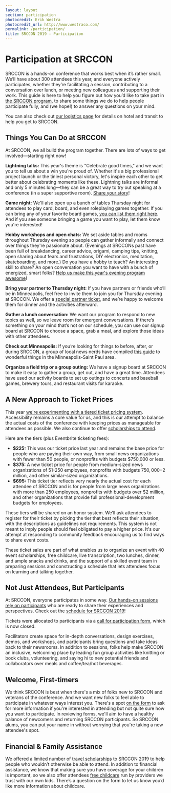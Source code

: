 ```yaml
---
layout: layout
section: participation
photocredit: Erik Westra
photocredit_url: http://www.westraco.com/
permalink: /participation/
title: SRCCON 2019 — Participation
---
```


# Participation at SRCCON

SRCCON is a hands-on conference that works best when it’s rather small. We’ll have about 300 attendees this year, and everyone actively participates, whether they’re facilitating a session, contributing to a conversation over lunch, or meeting new colleagues and supporting their work. This guide is here to help you figure out how you’d like to take part in [the SRCCON program](/program), to share some things we do to help people participate fully, and (we hope!) to answer any questions on your mind.

You can also check out [our logistics page](/logistics) for details on hotel and transit to help you get to SRCCON.

## Things You Can Do at SRCCON

At SRCCON, we all build the program together. There are lots of ways to get involved—starting right now!

**Lightning talks:** This year's theme is "Celebrate good times," and we want you to tell us about a win you're proud of. Whether it's a big professional project launch or the tiniest personal victory, let's inspire each other to get better about celebrating moments like these. Lightning talks are informal and only 5 minutes long—they can be a great way to try out speaking at a conference (in a super supportive room). [Share your story](https://docs.google.com/forms/d/e/1FAIpQLScUarPMJ2Ckz14sJfJ7JE5nJJBD6zPKCmRA_YkM2YU713hOxg/viewform)!

**Game night:** We'll also open up a bunch of tables Thursday night for attendees to play card, board, and even roleplaying games together. If you can bring any of your favorite board games, [you can list them right here](https://etherpad.opennews.org/p/2019-game-night). And if you see someone bringing a game you want to play, let them know you're interested!

**Hobby workshops and open chats:** We set aside tables and rooms throughout Thursday evening so people can gather informally and connect over things they're passionate about. (Evenings at SRCCONs past have been full of breakdancing, career advice, origami, camping tips, knitting, open sharing about fears and frustrations, DIY electronics, meditation, skateboarding, and more.) Do you have a hobby to teach? An interesting skill to share? An open conversation you want to have with a bunch of energized, smart folks? [Help us make this year's evening program awesome](https://docs.google.com/forms/d/e/1FAIpQLSdDTruyDOizKy-0j9ZDuwM0Bv1uMJI-lY0LWpxk_TmHfUZRAA/viewform)!

**Bring your partner to Thursday night:** If you have partners or friends who’ll be in Minneapolis, feel free to invite them to join you for Thursday evening at SRCCON. We offer a [special partner ticket](https://www.eventbrite.com/e/srccon-2019-tickets-61642701981?discount=partner), and we’re happy to welcome them for dinner and the activities afterward.

**Gather a lunch conversation:** We want our program to respond to new topics as well, so we leave room for emergent conversations. If there’s something on your mind that’s not on our schedule, you can use our signup board at SRCCON to choose a space, grab a meal, and explore those ideas with other attendees.

**Check out Minneapolis:** If you’re looking for things to before, after, or during SRCCON, a group of local news nerds have compiled [this guide](/local-guide) to wonderful things in the Minneapolis-Saint Paul area.

**Organize a field trip or a group outing:** We have a signup board at SRCCON to make it easy to gather a group, get out, and have a great time. Attendees have used our activity boards to set up outings to concerts and baseball games, brewery tours, and restaurant visits for karaoke.

## A New Approach to Ticket Prices

This year [we're experimenting with a tiered ticket pricing system](https://opennews.org/blog/srccon-2019-launch). Accessibility remains a core value for us, and this is our attempt to balance the actual costs of the conference with keeping prices as manageable for attendees as possible. We also continue to offer [scholarships to attend](/scholarships).

Here are the tiers (plus Eventbrite ticketing fees):

* **$225:** This was our ticket price last year and remains the base price for people who are paying their own way, from small news organizations with fewer than 50 people, or nonprofits with budgets $750,000 or less.
* **$375:** A new ticket price for people from medium-sized news organizations of 51-250 employees, nonprofits with budgets $750,000-$2 million, and other similar-sized organizations.
* **$695:** This ticket tier reflects very nearly the actual cost for each attendee of SRCCON and is for people from large news organizations with more than 250 employees, nonprofits with budgets over $2 million, and other organizations that provide full professional-development budgets for employees.

These tiers will be shared on an honor system. We’ll ask attendees to register for their ticket by picking the tier that best reflects their situation, with the descriptions as guidelines not requirements. This system is not meant to imply people should feel obligated to pay a higher price. It's our attempt at responding to community feedback encouraging us to find ways to share event costs.
 
These ticket sales are part of what enables us to organize an event with 40 event scholarships, free childcare, live transcription, two lunches, dinner, and ample snacks and drinks, and the support of a skilled event team in preparing sessions and constructing a schedule that lets attendees focus on learning and talking together. 

## Not Just Attendees, But Participants

At SRCCON, everyone participates in some way. [Our hands-on sessions rely on participants](/program) who are ready to share their experiences and perspectives. Check out the [schedule for SRCCON 2019](/schedule)!

Tickets were allocated to participants via a [call for participation form](https://opennews.org/blog/srccon-2019-launch/), which is now closed.

Facilitators create space for in-depth conversations, design exercises, demos, and workshops, and participants bring questions and take ideas back to their newsrooms. In addition to sessions, folks help make SRCCON an inclusive, welcoming place by leading fun group activities like knitting or book clubs, volunteering, and saying hi to new potential friends and collaborators over meals and coffee/tea/hot beverages.

## Welcome, First-timers

We think SRCCON is best when there's a mix of folks new to SRCCON and veterans of the conference. And we want new folks to feel able to participate in whatever ways interest you. There's a spot [on the form](/participation/form/) to ask for more information if you're interested in attending but not quite sure how you want to participate. In reviewing forms, we'll aim to have a healthy balance of newcomers and returning SRCCON participants. So SRCCON alums, you can put your name in without worrying that you're taking a new attendee's spot.

## Financial & Family Assistance

We offered a limited number of [travel scholarships](/scholarships) to SRCCON 2019 to help people who wouldn’t otherwise be able to attend. In addition to financial assistance, we know that making sure you have coverage for your children is important, so we also offer attendees [free childcare](/childcare) run by providers we trust with our own kids. There’s a question on the form to let us know you’d like more information about childcare.
